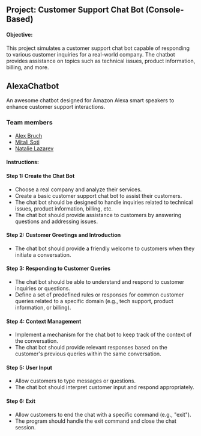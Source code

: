 ## Project: Customer Support Chat Bot (Console-Based)

#### Objective:

This project simulates a customer support chat bot capable of responding to various customer inquiries for a real-world company. The chatbot provides assistance on topics such as technical issues, product information, billing, and more.

## AlexaChatbot

An awesome chatbot designed for Amazon Alexa smart speakers to enhance customer support interactions.

### Team members

- [Alex Bruch](https://github.com/bruch-alex)
- [Mitali Soti](https://github.com/mitalisoti)
- [Natalie Lazarev](https://github.com/nat-laz)

#### Instructions:

#### Step 1: Create the Chat Bot

  -	Choose a real company and analyze their services.
  -	Create a basic customer support chat bot to assist their customers. 
  -	The chat bot should be designed to handle inquiries related to technical issues, product information, billing, etc.
  -	The chat bot should provide assistance to customers by answering questions and addressing issues.

#### Step 2: Customer Greetings and Introduction

  -	The chat bot should provide a friendly welcome to customers when they initiate a conversation.

#### Step 3: Responding to Customer Queries

  -	The chat bot should be able to understand and respond to customer inquiries or questions.
  -	Define a set of predefined rules or responses for common customer queries related to a specific domain (e.g., tech support, product information, or billing).

#### Step 4: Context Management

  -	Implement a mechanism for the chat bot to keep track of the context of the conversation.
  -	The chat bot should provide relevant responses based on the customer's previous queries within the same conversation.

#### Step 5: User Input

  -	Allow customers to type messages or questions.
  -	The chat bot should interpret customer input and respond appropriately.

#### Step 6: Exit

  -	Allow customers to end the chat with a specific command (e.g., "exit").
  -	The program should handle the exit command and close the chat session.

